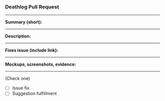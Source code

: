 ### Deathlog Pull Request

---

**Summary (short):**


---
**Description:**


---
**Fixes issue (include link):**


---
**Mockups, screenshots, evidence:**


---

(Check one)
- [ ] Issue fix
- [ ] Suggestion fulfillment
